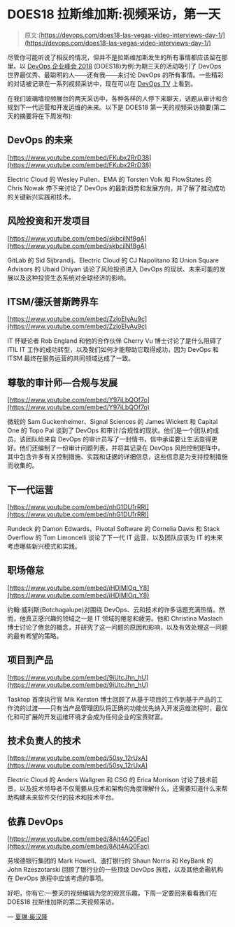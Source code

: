 # DOES18 拉斯维加斯:视频采访，第一天

> 原文:[https://devops.com/does18-las-vegas-video-interviews-day-1/](https://devops.com/does18-las-vegas-video-interviews-day-1/)

尽管你可能听说了相反的情况，但并不是拉斯维加斯发生的所有事情都应该留在那里。以 [DevOps 企业峰会 2018](https://events.itrevolution.com/us/) (DOES18)为例:为期三天的活动吸引了 DevOps 世界最优秀、最聪明的人——还有我——来讨论 DevOps 的所有事情。一些精彩的对话被记录在一系列视频采访中，现在可以在 [DevOps TV](https://www.youtube.com/channel/UC-zcE077X98oTEDPwKkDQxQ/featured) 上看到。

在我们玻璃墙视频展台的两天采访中，各种各样的人停下来聊天，话题从审计和合规到下一代运营和开发运维的未来。以下是 DOES18 第一天的视频采访摘要(第二天的摘要将在下周发布):

## DevOps 的未来

[https://www.youtube.com/embed/FKubx2RrD38](https://www.youtube.com/embed/FKubx2RrD38)

Electric Cloud 的 Wesley Pullen、EMA 的 Torsten Volk 和 FlowStates 的 Chris Nowak 停下来讨论了 DevOps 的最新趋势和发展方向，并了解了推动成功的关键新兴实践和技术。

## 风险投资和开发项目

[https://www.youtube.com/embed/skbcilNf8gA](https://www.youtube.com/embed/skbcilNf8gA)

GitLab 的 Sid Sijbrandij、Electric Cloud 的 CJ Napolitano 和 Union Square Advisors 的 Ubaid Dhiyan 谈论了风险投资进入 DevOps 的现状、未来可能的发展以及这种投资生态系统对全球经济的影响。

## **ITSM/德沃普斯跨界车**

[https://www.youtube.com/embed/ZzloEIyAu9c](https://www.youtube.com/embed/ZzloEIyAu9c)

IT 怀疑论者 Rob England 和他的合作伙伴 Cherry Vu 博士讨论了是什么阻碍了 ITIL IT 工作的成功转型，以及我们如何才能帮助它取得成功，因为 DevOps 和 ITSM 最终在服务运营的共同领域达成了一致。

## 尊敬的审计师—合规与发展

[https://www.youtube.com/embed/Y97iLbQOf7o](https://www.youtube.com/embed/Y97iLbQOf7o)

微软的 Sam Guckenheimer、Signal Sciences 的 James Wickett 和 Capital One 的 Topo Pal 谈到了 DevOps 和审计/合规性的现状。他们是一个团队的成员，该团队给来自 DevOps 的审计员写了一封情书，信中承诺要让生活变得更好。他们还编制了一份审计问题列表，并将其记录在 DevOps 风险控制矩阵中，其中包含许多有关控制措施、实践和证据的详细信息，这些信息是为支持控制措施而收集的。

## 下一代运营

[https://www.youtube.com/embed/nhG1DU1rRRI](https://www.youtube.com/embed/nhG1DU1rRRI)

Rundeck 的 Damon Edwards、Pivotal Software 的 Cornelia Davis 和 Stack Overflow 的 Tom Limoncelli 谈论了下一代 IT 运营，以及团队应该为 IT 的未来考虑哪些新兴模式和实践。

## 职场倦怠

[https://www.youtube.com/embed/iHDlMlOq_Y8](https://www.youtube.com/embed/iHDlMlOq_Y8)

约翰·威利斯(Botchagalupe)对围绕 DevOps、云和技术的许多话题充满热情。然而，他真正感兴趣的领域之一是 IT 领域的倦怠和疲劳。他和 Christina Maslach 博士讨论了倦怠的概念，并研究了这一问题的原因和影响，以及有效处理这一问题的最有希望的策略。

## 项目到产品

[https://www.youtube.com/embed/9iUtcJhn_hU](https://www.youtube.com/embed/9iUtcJhn_hU)

Tasktop 首席执行官 Mik Kersten 博士回顾了从基于项目的工作到基于产品的工作流的过渡——只有当产品管理团队将正确的功能优先纳入开发运维流程时，最优化和可扩展的开发运维环境才会成为任何企业的宝贵财富。

## 技术负责人的技术

[https://www.youtube.com/embed/50sy_12rUxA](https://www.youtube.com/embed/50sy_12rUxA)

Electric Cloud 的 Anders Wallgren 和 CSG 的 Erica Morrison 讨论了技术前景，以及技术领导者不仅需要从技术和架构的角度理解什么，还需要知道什么来帮助构建未来软件交付的技术和技术平台。

## 依靠 DevOps

[https://www.youtube.com/embed/8Ajt4AQ0Fac](https://www.youtube.com/embed/8Ajt4AQ0Fac)

劳埃德银行集团的 Mark Howell、渣打银行的 Shaun Norris 和 KeyBank 的 John Rzeszotarski 回顾了银行业的一些顶级 DevOps 旅程，以及其他金融机构在 DevOps 旅程中应该考虑的事项。

好吧，你有它:一整天的视频编辑为您的观赏乐趣。下周一定要回来看看我们在 DOES18 拉斯维加斯的第二天视频采访。

— [夏琳·奥汉隆](https://devops.com/author/cohanlon/)